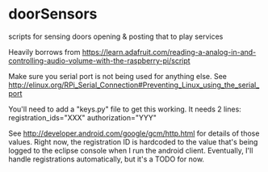 doorSensors
===========

scripts for sensing doors opening &amp; posting that to play services

Heavily borrows from https://learn.adafruit.com/reading-a-analog-in-and-controlling-audio-volume-with-the-raspberry-pi/script

Make sure you serial port is not being used for anything else.  See http://elinux.org/RPi_Serial_Connection#Preventing_Linux_using_the_serial_port

You'll need to add a "keys.py" file to get this working.  It needs 2 lines:
registration_ids="XXX"
authorization="YYY"

See http://developer.android.com/google/gcm/http.html for details of those values.  Right now, the registration ID is hardcoded to the value that's being logged to the eclipse console when I run the android client.  Eventually, I'll handle registrations automatically, but it's a TODO for now.
